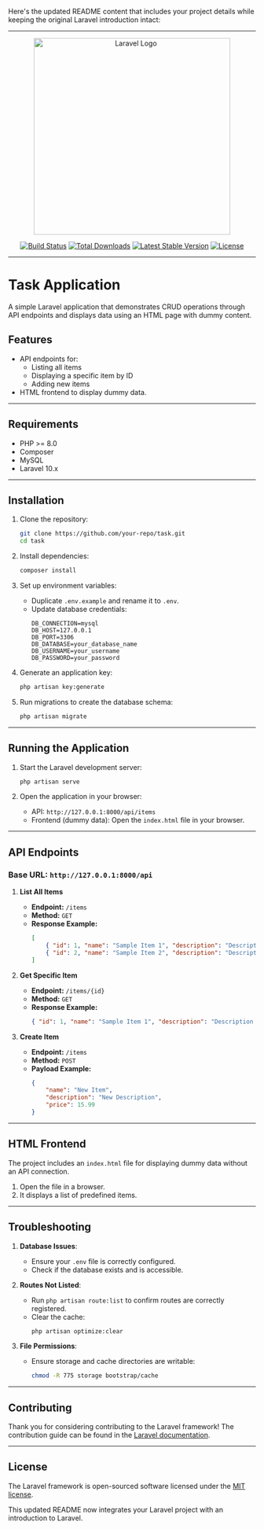 Here's the updated README content that includes your project details while keeping the original Laravel introduction intact:  

---

<p align="center"><a href="https://laravel.com" target="_blank"><img src="https://raw.githubusercontent.com/laravel/art/master/logo-lockup/5%20SVG/2%20CMYK/1%20Full%20Color/laravel-logolockup-cmyk-red.svg" width="400" alt="Laravel Logo"></a></p>

<p align="center">
<a href="https://github.com/laravel/framework/actions"><img src="https://github.com/laravel/framework/workflows/tests/badge.svg" alt="Build Status"></a>
<a href="https://packagist.org/packages/laravel/framework"><img src="https://img.shields.io/packagist/dt/laravel/framework" alt="Total Downloads"></a>
<a href="https://packagist.org/packages/laravel/framework"><img src="https://img.shields.io/packagist/v/laravel/framework" alt="Latest Stable Version"></a>
<a href="https://packagist.org/packages/laravel/framework"><img src="https://img.shields.io/packagist/l/laravel/framework" alt="License"></a>
</p>

---

# **Task Application**

A simple Laravel application that demonstrates CRUD operations through API endpoints and displays data using an HTML page with dummy content.

## **Features**
- API endpoints for:
  - Listing all items
  - Displaying a specific item by ID
  - Adding new items
- HTML frontend to display dummy data.

---

## **Requirements**
- PHP >= 8.0
- Composer
- MySQL
- Laravel 10.x

---

## **Installation**

1. Clone the repository:
   ```bash
   git clone https://github.com/your-repo/task.git
   cd task
   ```

2. Install dependencies:
   ```bash
   composer install
   ```

3. Set up environment variables:
   - Duplicate `.env.example` and rename it to `.env`.
   - Update database credentials:
     ```env
     DB_CONNECTION=mysql
     DB_HOST=127.0.0.1
     DB_PORT=3306
     DB_DATABASE=your_database_name
     DB_USERNAME=your_username
     DB_PASSWORD=your_password
     ```

4. Generate an application key:
   ```bash
   php artisan key:generate
   ```

5. Run migrations to create the database schema:
   ```bash
   php artisan migrate
   ```

---

## **Running the Application**

1. Start the Laravel development server:
   ```bash
   php artisan serve
   ```

2. Open the application in your browser:
   - API: `http://127.0.0.1:8000/api/items`
   - Frontend (dummy data): Open the `index.html` file in your browser.

---

## **API Endpoints**

### **Base URL:** `http://127.0.0.1:8000/api`

1. **List All Items**
   - **Endpoint:** `/items`
   - **Method:** `GET`
   - **Response Example:**
     ```json
     [
         { "id": 1, "name": "Sample Item 1", "description": "Description 1", "price": 10.99 },
         { "id": 2, "name": "Sample Item 2", "description": "Description 2", "price": 20.99 }
     ]
     ```

2. **Get Specific Item**
   - **Endpoint:** `/items/{id}`
   - **Method:** `GET`
   - **Response Example:**
     ```json
     { "id": 1, "name": "Sample Item 1", "description": "Description 1", "price": 10.99 }
     ```

3. **Create Item**
   - **Endpoint:** `/items`
   - **Method:** `POST`
   - **Payload Example:**
     ```json
     {
         "name": "New Item",
         "description": "New Description",
         "price": 15.99
     }
     ```

---

## **HTML Frontend**
The project includes an `index.html` file for displaying dummy data without an API connection.  

1. Open the file in a browser.
2. It displays a list of predefined items.

---

## **Troubleshooting**

1. **Database Issues**:
   - Ensure your `.env` file is correctly configured.
   - Check if the database exists and is accessible.

2. **Routes Not Listed**:
   - Run `php artisan route:list` to confirm routes are correctly registered.
   - Clear the cache:
     ```bash
     php artisan optimize:clear
     ```

3. **File Permissions**:
   - Ensure storage and cache directories are writable:
     ```bash
     chmod -R 775 storage bootstrap/cache
     ```

---

## **Contributing**

Thank you for considering contributing to the Laravel framework! The contribution guide can be found in the [Laravel documentation](https://laravel.com/docs/contributions).

---

## **License**

The Laravel framework is open-sourced software licensed under the [MIT license](https://opensource.org/licenses/MIT).  

This updated README now integrates your Laravel project with an introduction to Laravel.